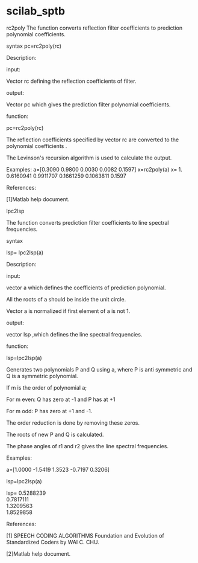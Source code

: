 # scilab_sptb
rc2poly
The function converts reflection filter coefficients to prediction polynomial coefficients.

syntax
pc=rc2poly(rc)

Description:

input: 

Vector rc defining the reflection coefficients of filter.

output:

Vector pc which gives the prediction filter polynomial coefficients.

function:

pc=rc2poly(rc)

The reflection coefficients specified by vector rc are converted to the polynomial coefficients .

The Levinson's recursion algorithm is used to calculate the output.

Examples:
a=[0.3090    0.9800    0.0030    0.0082    0.1597]
x=rc2poly(a)
 x=   1.    0.6160941    0.9911707    0.1661259    0.1063811    0.1597

References:

[1]Matlab help document.








lpc2lsp

The function converts prediction filter coefficients to line spectral frequencies.

syntax

lsp= lpc2lsp(a)

Description:

input: 

vector a which defines the coefficients of prediction polynomial.

All the roots of a should be inside the unit circle.

Vector a is normalized if first element of a is not 1.


output: 

vector lsp ,which defines the line spectral frequencies.


function:

lsp=lpc2lsp(a) 

Generates two polynomials P and Q using a, where P is anti symmetric and Q is a symmetric polynomial.

If m is the order of polynomial a;

For m even: Q has zero at -1 and P has at +1

For m odd:  P has zero at +1 and -1.

The order reduction is done by removing these zeros.

The roots of new P and Q is calculated.

The phase angles of r1 and r2 gives the line spectral frequencies.

Examples:

a=[1.0000  -1.5419  1.3523  -0.7197  0.3206]

lsp=lpc2lsp(a)

lsp= 0.5288239  
    0.7817111  
    1.3209563  
    1.8529858  


References:

[1] SPEECH CODING ALGORITHMS Foundation and Evolution of Standardized Coders by WAI C. CHU. 

[2]Matlab help document.

